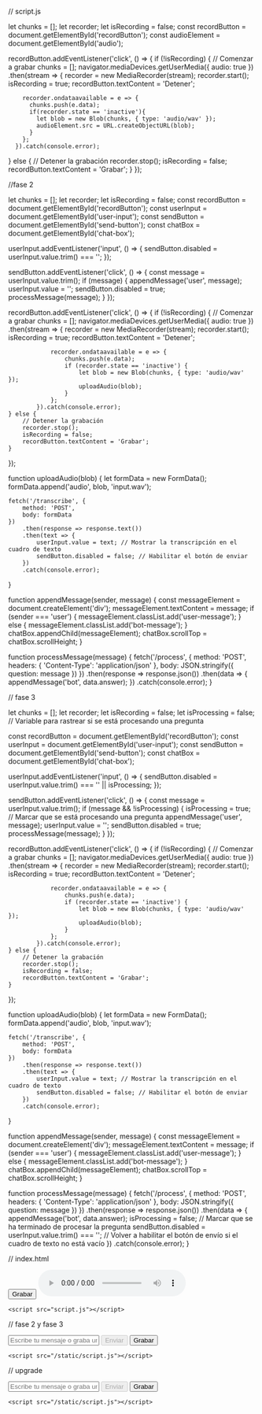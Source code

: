 // script.js

let chunks = [];
let recorder;
let isRecording = false;
const recordButton = document.getElementById('recordButton');
const audioElement = document.getElementById('audio');

recordButton.addEventListener('click', () => {
  if (!isRecording) {
    // Comenzar a grabar
    chunks = [];
    navigator.mediaDevices.getUserMedia({ audio: true })
      .then(stream => {
        recorder = new MediaRecorder(stream);
        recorder.start();
        isRecording = true;
        recordButton.textContent = 'Detener';

        recorder.ondataavailable = e => {
          chunks.push(e.data);
          if(recorder.state == 'inactive'){
            let blob = new Blob(chunks, { type: 'audio/wav' });
            audioElement.src = URL.createObjectURL(blob);
          }
        };
      }).catch(console.error);
  } else {
    // Detener la grabación
    recorder.stop();
    isRecording = false;
    recordButton.textContent = 'Grabar';
  }
});

//fase 2

let chunks = [];
let recorder;
let isRecording = false;
const recordButton = document.getElementById('recordButton');
const userInput = document.getElementById('user-input');
const sendButton = document.getElementById('send-button');
const chatBox = document.getElementById('chat-box');

userInput.addEventListener('input', () => {
    sendButton.disabled = userInput.value.trim() === '';
});

sendButton.addEventListener('click', () => {
    const message = userInput.value.trim();
    if (message) {
        appendMessage('user', message);
        userInput.value = '';
        sendButton.disabled = true;
        processMessage(message);
    }
});

recordButton.addEventListener('click', () => {
    if (!isRecording) {
        // Comenzar a grabar
        chunks = [];
        navigator.mediaDevices.getUserMedia({ audio: true })
            .then(stream => {
                recorder = new MediaRecorder(stream);
                recorder.start();
                isRecording = true;
                recordButton.textContent = 'Detener';

                recorder.ondataavailable = e => {
                    chunks.push(e.data);
                    if (recorder.state == 'inactive') {
                        let blob = new Blob(chunks, { type: 'audio/wav' });
                        uploadAudio(blob);
                    }
                };
            }).catch(console.error);
    } else {
        // Detener la grabación
        recorder.stop();
        isRecording = false;
        recordButton.textContent = 'Grabar';
    }
});

function uploadAudio(blob) {
    let formData = new FormData();
    formData.append('audio', blob, 'input.wav');

    fetch('/transcribe', {
        method: 'POST',
        body: formData
    })
        .then(response => response.text())
        .then(text => {
            userInput.value = text; // Mostrar la transcripción en el cuadro de texto
            sendButton.disabled = false; // Habilitar el botón de enviar
        })
        .catch(console.error);
}

function appendMessage(sender, message) {
    const messageElement = document.createElement('div');
    messageElement.textContent = message;
    if (sender === 'user') {
        messageElement.classList.add('user-message');
    } else {
        messageElement.classList.add('bot-message');
    }
    chatBox.appendChild(messageElement);
    chatBox.scrollTop = chatBox.scrollHeight;
}

function processMessage(message) {
    fetch('/process', {
        method: 'POST',
        headers: {
            'Content-Type': 'application/json'
        },
        body: JSON.stringify({ question: message })
    })
        .then(response => response.json())
        .then(data => {
            appendMessage('bot', data.answer);
        })
        .catch(console.error);
}

// fase 3

let chunks = [];
let recorder;
let isRecording = false;
let isProcessing = false; // Variable para rastrear si se está procesando una pregunta

const recordButton = document.getElementById('recordButton');
const userInput = document.getElementById('user-input');
const sendButton = document.getElementById('send-button');
const chatBox = document.getElementById('chat-box');

userInput.addEventListener('input', () => {
    sendButton.disabled = userInput.value.trim() === '' || isProcessing;
});

sendButton.addEventListener('click', () => {
    const message = userInput.value.trim();
    if (message && !isProcessing) {
        isProcessing = true; // Marcar que se está procesando una pregunta
        appendMessage('user', message);
        userInput.value = '';
        sendButton.disabled = true;
        processMessage(message);
    }
});

recordButton.addEventListener('click', () => {
    if (!isRecording) {
        // Comenzar a grabar
        chunks = [];
        navigator.mediaDevices.getUserMedia({ audio: true })
            .then(stream => {
                recorder = new MediaRecorder(stream);
                recorder.start();
                isRecording = true;
                recordButton.textContent = 'Detener';

                recorder.ondataavailable = e => {
                    chunks.push(e.data);
                    if (recorder.state == 'inactive') {
                        let blob = new Blob(chunks, { type: 'audio/wav' });
                        uploadAudio(blob);
                    }
                };
            }).catch(console.error);
    } else {
        // Detener la grabación
        recorder.stop();
        isRecording = false;
        recordButton.textContent = 'Grabar';
    }
});

function uploadAudio(blob) {
    let formData = new FormData();
    formData.append('audio', blob, 'input.wav');

    fetch('/transcribe', {
        method: 'POST',
        body: formData
    })
        .then(response => response.text())
        .then(text => {
            userInput.value = text; // Mostrar la transcripción en el cuadro de texto
            sendButton.disabled = false; // Habilitar el botón de enviar
        })
        .catch(console.error);
}

function appendMessage(sender, message) {
    const messageElement = document.createElement('div');
    messageElement.textContent = message;
    if (sender === 'user') {
        messageElement.classList.add('user-message');
    } else {
        messageElement.classList.add('bot-message');
    }
    chatBox.appendChild(messageElement);
    chatBox.scrollTop = chatBox.scrollHeight;
}

function processMessage(message) {
    fetch('/process', {
        method: 'POST',
        headers: {
            'Content-Type': 'application/json'
        },
        body: JSON.stringify({ question: message })
    })
        .then(response => response.json())
        .then(data => {
            appendMessage('bot', data.answer);
            isProcessing = false; // Marcar que se ha terminado de procesar la pregunta
            sendButton.disabled = userInput.value.trim() === ''; // Volver a habilitar el botón de envío si el cuadro de texto no está vacío
        })
        .catch(console.error);
}

// index.html

<!DOCTYPE html>
<html lang="en">
<head>
    <meta charset="UTF-8">
    <meta name="viewport" content="width=device-width, initial-scale=1.0">
    <title>Web-VoiLLM</title>
</head>
<body>
    <button id="recordButton">Grabar</button>
    <audio id="audio" controls></audio>

    <script src="script.js"></script>
</body>
</html>

// fase 2 y fase 3

<!DOCTYPE html>
<html lang="en">
<head>
    <meta charset="UTF-8">
    <meta name="viewport" content="width=device-width, initial-scale=1.0">
    <title>Web-VoiLLM Chatbot</title>
    <link rel="stylesheet" href="/static/style.css">
</head>
<body>
    <div class="chat-container">
        <div id="chat-box" class="chat-box"></div>
        <div class="input-container">
            <input type="text" id="user-input" placeholder="Escribe tu mensaje o graba un audio...">
            <button id="send-button" disabled>Enviar</button>
            <button id="recordButton">Grabar</button>
        </div>
    </div>

    <script src="/static/script.js"></script>
</body>
</html>


// upgrade

<!DOCTYPE html>
<html lang="en">
<head>
    <meta charset="UTF-8">
    <meta name="viewport" content="width=device-width, initial-scale=1.0">
    <title>Web-VoiLLM Chatbot</title>
    <link rel="stylesheet" href="/static/style.css">
</head>
<body>
    <div class="chat-container">
        <div id="chat-box" class="chat-box"></div>
        <div class="input-container">
            <input type="text" id="user-input" placeholder="Escribe tu mensaje o graba un audio...">
            <button id="send-button" disabled>Enviar</button>
            <button id="recordButton">Grabar</button>
        </div>
    </div>

    <script src="/static/script.js"></script>
</body>
</html>